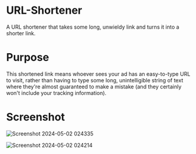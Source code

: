 # URL-Shortener
A URL shortener that takes some long, unwieldy link and turns it into a shorter link. 

# Purpose
This shortened link means whoever sees your ad has an easy-to-type URL to visit, rather than having to type some long, unintelligible string of text where they're almost guaranteed to make a mistake (and they certainly won't include your tracking information).

# Screenshot
![Screenshot 2024-05-02 024335](https://github.com/Peacesandy/URL-Shortener/assets/78281826/151cde2d-0737-4569-9fe5-dd118b3baa6b)

![Screenshot 2024-05-02 024214](https://github.com/Peacesandy/URL-Shortener/assets/78281826/f60f4843-7683-454f-98bd-4f6a4e6b61d7)

